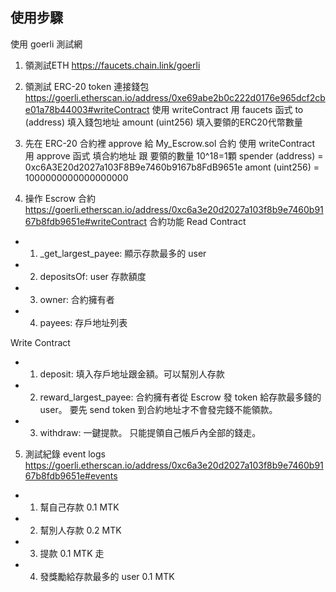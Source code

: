 ## 使用步驟
使用 goerli 測試網
1. 領測試ETH 
https://faucets.chain.link/goerli

2. 領測試 ERC-20 token
連接錢包
https://goerli.etherscan.io/address/0xe69abe2b0c222d0176e965dcf2cbe01a78b44003#writeContract
使用 writeContract 用 faucets 函式 
to (address) 填入錢包地址
amount (uint256) 填入要領的ERC20代幣數量

3. 先在 ERC-20 合約裡 approve 給 My_Escrow.sol 合約
使用 writeContract 用 approve 函式 
填合約地址 跟 要領的數量 10^18=1顆
spender (address) = 0xc6A3E20d2027a103F8B9e7460b9167b8FdB9651e
amont  (uint256) = 1000000000000000000

4. 操作 Escrow 合約
https://goerli.etherscan.io/address/0xc6a3e20d2027a103f8b9e7460b9167b8fdb9651e#writeContract
合約功能
Read Contract
- 1. _get_largest_payee: 顯示存款最多的 user
- 2. depositsOf: user 存款額度
- 3. owner:  合約擁有者
- 4. payees: 存戶地址列表

Write Contract
- 1. deposit: 填入存戶地址跟金額。可以幫別人存款
- 2. reward_largest_payee: 合約擁有者從 Escrow 發 token 給存款最多錢的 user。 要先 send token 到合約地址才不會發完錢不能領款。
- 3. withdraw: 一鍵提款。 只能提領自己帳戶內全部的錢走。


5. 測試紀錄 event logs
https://goerli.etherscan.io/address/0xc6a3e20d2027a103f8b9e7460b9167b8fdb9651e#events
- 1. 幫自己存款 0.1 MTK
- 2. 幫別人存款 0.2 MTK
- 3. 提款 0.1 MTK 走
- 4. 發獎勵給存款最多的 user 0.1 MTK

